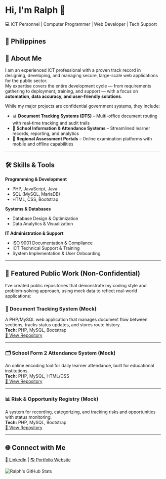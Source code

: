 # Hi, I'm Ralph 👋

💻 ICT Personnel | Computer Programmer | Web Developer | Tech Support

📍 Philippines
---

## 🚀 About Me
I am an experienced ICT professional with a proven track record in designing, developing, and managing secure, large-scale web applications for the public sector.  
My expertise covers the entire development cycle — from requirements gathering to deployment, training, and support — with a focus on **automation, data accuracy, and user-friendly solutions**.

While my major projects are confidential government systems, they include:

- 📊 **Document Tracking Systems (DTS)** – Multi-office document routing with real-time tracking and audit trails  
- 🏫 **School Information & Attendance Systems** – Streamlined learner records, reporting, and analytics  
- 📂 **Regional Assessment Portals** – Online examination platforms with mobile and offline capabilities  

---

## 🛠️ Skills & Tools

**Programming & Development**  
- PHP, JavaScript, Java  
- SQL (MySQL, MariaDB)  
- HTML, CSS, Bootstrap  

**Systems & Databases**  
- Database Design & Optimization  
- Data Analytics & Visualization  

**IT Administration & Support**  
- ISO 9001 Documentation & Compliance  
- ICT Technical Support & Training  
- System Implementation & User Onboarding  

---

## 📌 Featured Public Work (Non-Confidential)
I’ve created public repositories that demonstrate my coding style and problem-solving approach, using mock data to reflect real-world applications:  

### 📁 Document Tracking System (Mock)
A PHP/MySQL web application that manages document flow between sections, tracks status updates, and stores route history.  
**Tech:** PHP, MySQL, Bootstrap  
[🔗 View Repository](https://github.com/ChampRedRalph/Document-Tracking-System)  

---

### 🗂 School Form 2 Attendance System (Mock)
An online encoding tool for daily learner attendance, built for educational institutions.  
**Tech:** PHP, MySQL, HTML/CSS  
[🔗 View Repository](https://github.com/ChampRedRalph/School-Attendance-Tracker)  

---

### 📊 Risk & Opportunity Registry (Mock)
A system for recording, categorizing, and tracking risks and opportunities with status monitoring.  
**Tech:** PHP, MySQL, Bootstrap  
[🔗 View Repository](https://github.com/ChampRedRalph/Risk-Opportunity-Registry)  


---

## 🌐 Connect with Me
[💼 LinkedIn](https://www.linkedin.com/in/ralph-simon-mabulay-77111b107/) | [🌎 Portfolio Website](https://www.ralphsimonmabulay.me/)

![Ralph's GitHub Stats](https://github-readme-stats.vercel.app/api?username=champredralph&show_icons=true&theme=tokyonight)

